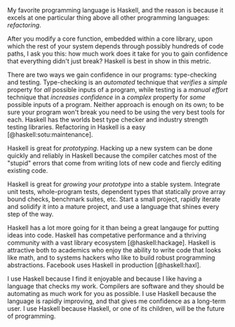 My favorite programming language is Haskell, and the reason is because it
excels at one particular thing above all other programming languages:
_refactoring_.

After you modify a core function, embedded within a core library, upon which
the rest of your system depends through possibly hundreds of code paths, I ask
you this: how much work does it take for you to gain confidence that everything
didn't just break? Haskell is best in show in this metric.

There are two ways we gain confidence in our programs: type-checking and
testing. Type-checking is an _automated_ technique that _verifies_ a _simple_
property for _all_ possible inputs of a program, while testing is a _manual
effort_ technique that _increases confidence_ in a _complex_ property for
_some_ possible inputs of a program. Neither approach is enough on its own; to
be sure your program won't break you need to be using the very best tools for
each. Haskell has the worlds best type checker and industry strength testing
libraries. Refactoring in Haskell is a easy [@haskell:sotu:maintenance].

Haskell is great for _prototyping_. Hacking up a new system can be done quickly
and reliably in Haskell because the compiler catches most of the "stupid"
errors that come from writing lots of new code and fiercly editing existing
code.

Haskell is great for _growing your prototype_ into a stable system. Integrate
unit tests, whole-program tests, dependent types that statically prove array
bound checks, benchmark suites, etc. Start a small project, rapidly iterate and
solidify it into a mature project, and use a language that shines every step of
the way.

Haskell has a lot more going for it than being a great langauge for putting
ideas into code. Haskell has competative performance and a thriving community
with a vast library ecosystem [@haskell:hackage]. Haskell is attractive both to
academics who enjoy the ability to write code that looks like math, and to
systems hackers who like to build robust programming abstractions. Facebook
uses Haskell in production [@haskell:haxl].

I use Haskell because I find it enjoyable and because I like having a language
that checks my work. Compilers are software and they should be automating as
much work for you as possible. I use Haskell because the language is rapidly
improving, and that gives me confidence as a long-term user. I use Haskell
because Haskell, or one of its children, will be the future of programming.
